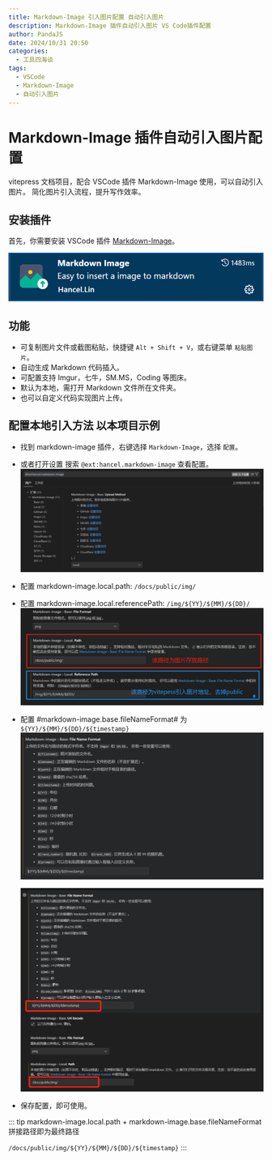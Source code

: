 ```yaml
---
title: Markdown-Image 引入图片配置 自动引入图片
description: Markdown-Image 插件自动引入图片 VS Code插件配置
author: PandaJS
date: 2024/10/31 20:50
categories:
  - 工具四海谈
tags:
  - VSCode
  - Markdown-Image
  - 自动引入图片
---
```


# Markdown-Image 插件自动引入图片配置

vitepress 文档项目，配合 VSCode 插件 Markdown-Image 使用，可以自动引入图片。
简化图片引入流程，提升写作效率。

## 安装插件

首先，你需要安装 VSCode 插件 [Markdown-Image](https://github.com/imlinhanchao/vsc-markdown-image/blob/HEAD/README.zh-cn.md)。

![Markdown-Image 插件安装](/img/2024/10/31/1730355634984.png)

## 功能

- 可复制图片文件或截图粘贴，快捷键 `Alt + Shift + V`，或右键菜单 `粘贴图片`。
- 自动生成 Markdown 代码插入。
- 可配置支持 Imgur，七牛，SM.MS，Coding 等图床。
- 默认为本地，需打开 Markdown 文件所在文件夹。
- 也可以自定义代码实现图片上传。

## 配置本地引入方法 以本项目示例

- 找到 markdown-image 插件，右键选择 `Markdown-Image`，选择 `配置`。
- 或者打开设置 搜索 `@ext:hancel.markdown-image` 查看配置。
  ![image-2024-10-31](/img/2024/10/31/1730356274168.png)
- 配置 markdown-image.local.path: `/docs/public/img/`
- 配置 markdown-image.local.referencePath: `/img/${YY}/${MM}/${DD}/`
  ![image-2024-10-31](/img/2024/10/31/1730356592340.png)

- 配置 #markdown-image.base.fileNameFormat# 为 `${YY}/${MM}/${DD}/${timestamp}`
  ![image-2024-10-31](/img/2024/10/31/1730356473738.png)

  ![image-2024-10-31](/img/2024/10/31/1730356669959.png)

- 保存配置，即可使用。

::: tip
markdown-image.local.path + markdown-image.base.fileNameFormat 拼接路径即为最终路径

`/docs/public/img/${YY}/${MM}/${DD}/${timestamp}`
:::
